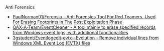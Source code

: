 Anti Forensics

* [PaulNorman01/Forensia - Anti Forensics Tool For Red Teamers, Used For Erasing Footprints In The Post Exploitation Phase](https://github.com/PaulNorman01/Forensia)
* [QAX-A-Team/EventCleaner - A tool mainly to erase specified records from Windows event logs, with additional functionalities](https://github.com/QAX-A-Team/EventCleaner)
* [3gstudent/Eventlogedit-evtx--Evolution - Remove individual lines from Windows XML Event Log (EVTX) files](https://github.com/3gstudent/Eventlogedit-evtx--Evolution)
